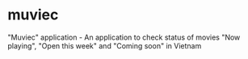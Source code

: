 # muviec
"Muviec" application - An application to check status of movies "Now playing", "Open this week" and "Coming soon" in Vietnam
